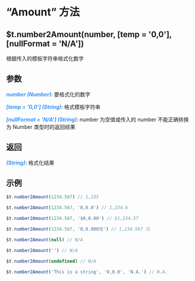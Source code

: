# “Amount” 方法

## $t.number2Amount(number, [temp = '0,0'], [nullFormat = 'N/A'])

根据传入的模板字符串格式化数字

## 参数

<i style="color: #3492ff;font-weight: 700;">number (Number)</i>: 要格式化的数字

<i style="color: #3492ff;font-weight: 700;">[temp = '0,0'] (String)</i>: 格式模板字符串

<i style="color: #3492ff;font-weight: 700;">[nullFormat = 'N/A'] (String)</i>: number 为空值或传入的 number 不能正确转换为 Number 类型时的返回结果

## 返回

<i style="color: #3492ff;font-weight: 700;">(String)</i>: 格式化结果

## 示例

```javascript
$t.number2Amount(1234.567) // 1,235

$t.number2Amount(1234.567, '0,0.0') // 1,234.6

$t.number2Amount(1234.567, '$0,0.00') // $1,234.57

$t.number2Amount(1234.567, '0,0.000元') // 1,234.567 元

$t.number2Amount(null) // N/A

$t.number2Amount('') // N/A

$t.number2Amount(undefined) // N/A

$t.number2Amount('This is a string', '0,0.0', 'N.A.') // N.A.
```
